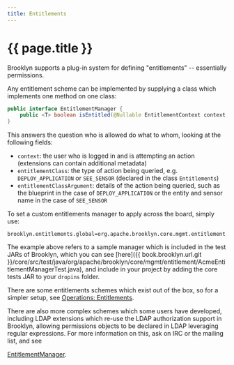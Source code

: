 ```yaml
---
title: Entitlements
---
```

# {{ page.title }}

Brooklyn supports a plug-in system for defining "entitlements" -- 
essentially permissions.

Any entitlement scheme can be implemented by supplying a class which implements one method on one class:

```java
public interface EntitlementManager {
    public <T> boolean isEntitled(@Nullable EntitlementContext context, @Nonnull EntitlementClass<T> entitlementClass, @Nullable T entitlementClassArgument);
}
```

This answers the question who is allowed do what to whom, looking at the following fields:

* `context`: the user who is logged in and is attempting an action
  (extensions can contain additional metadata)
* `entitlementClass`: the type of action being queried, e.g. `DEPLOY_APPLICATION` or `SEE_SENSOR`
  (declared in the class `Entitlements`)
* `entitlementClassArgument`: details of the action being queried,
  such as the blueprint in the case of `DEPLOY_APPLICATION` or the entity and sensor name in the case
  of `SEE_SENSOR`

To set a custom entitlements manager to apply across the board, simply use:

```properties
brooklyn.entitlements.global=org.apache.brooklyn.core.mgmt.entitlement.AcmeEntitlementManager
```

The example above refers to a sample manager which is included in the test JARs of Brooklyn,
which you can see [here]({{ book.brooklyn.url.git }}/core/src/test/java/org/apache/brooklyn/core/mgmt/entitlement/AcmeEntitlementManagerTest.java),
and include in your project by adding the core tests JAR to your `dropins` folder.

There are some entitlements schemes which exist out of the box, so for a simpler setup,
see [Operations: Entitlements](../../ops/configuration/brooklyn_cfg.md#entitlements). 

There are also more complex schemes which some users have developed, including LDAP extensions 
which re-use the LDAP authorization support in Brooklyn, 
allowing permissions objects to be declared in LDAP leveraging regular expressions.
For more information on this, ask on IRC or the mailing list,
and see 

[EntitlementManager](https://brooklyn.apache.org/v/latest/misc/javadoc/org/apache/brooklyn/api/mgmt/entitlement/EntitlementManager.html).

